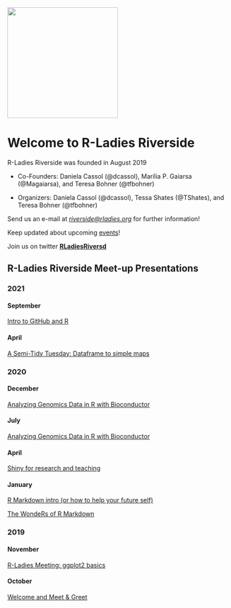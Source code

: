 <img src="https://github.com/rladies/rladies-riverside/blob/master/images/rLadiesLogo.png" width="250" class="center"/>

# Welcome to R-Ladies Riverside

R-Ladies Riverside was founded in August 2019
  
- Co-Founders: Daniela Cassol (@dcassol), Marília P. Gaiarsa (@Magaiarsa), and Teresa Bohner (@tfbohner)
  
- Organizers: Daniela Cassol (@dcassol), Tessa Shates (@TShates), and Teresa Bohner (@tfbohner)

Send us an e-mail at *riverside@rladies.org* for further information!
  
Keep updated about upcoming [events](https://rladies.github.io/riverside/)!
  
Join us on twitter **[RLadiesRiversd](https://twitter.com/RLadiesRiversd)**
  

## R-Ladies Riverside Meet-up Presentations 

### 2021
#### September 
[Intro to GitHub and R]()

#### April
[A Semi-Tidy Tuesday: Dataframe to simple maps](https://github.com/rladies/riverside/tree/master/Presentations/2021_04_13)

### 2020
#### December
[Analyzing Genomics Data in R with Bioconductor](https://github.com/rladies/riverside/tree/master/Presentations/2020_12_10#data-science-as-a-team-sport)

#### July
[Analyzing Genomics Data in R with Bioconductor](https://github.com/rladies/riverside/tree/master/Presentations/2020_07_22)

#### April
[Shiny for research and teaching](https://github.com/rladies/rladies-riverside/blob/master/Presentations/2020_04_22/rladies_slides.pptx)

#### January
[R Markdown intro (or how to help your future self)](https://github.com/rladies/rladies-riverside/blob/master/Presentations/2020_02_23/rLadiesPresentation.Rmd)

[The WondeRs of R Markdown](https://github.com/rladies/rladies-riverside/blob/master/Presentations/2020_02_23/rLadiesTutorial.Rmd)

### 2019
#### November
[R-Ladies Meeting: ggplot2 basics](https://github.com/rladies/rladies-riverside/blob/master/Presentations/2019_11_20/ggplot%20slides/r_ladies_ggplot_nov.Rmd)

#### October
[Welcome and Meet & Greet](https://github.com/rladies/rladies-riverside/blob/master/Presentations/20191001_firstMetting.pdf)
